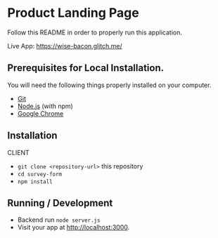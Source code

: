 # Product Landing Page

Follow this README in order to properly run this application.

Live App: https://wise-bacon.glitch.me/

## Prerequisites for Local Installation.

You will need the following things properly installed on your computer.

- [Git](https://git-scm.com/)
- [Node.js](https://nodejs.org/) (with npm)
- [Google Chrome](https://google.com/chrome/)

## Installation

CLIENT

- `git clone <repository-url>` this repository
- `cd survey-form`
- `npm install`

## Running / Development

- Backend run `node server.js`
- Visit your app at [http://localhost:3000](http://localhost:3000).
